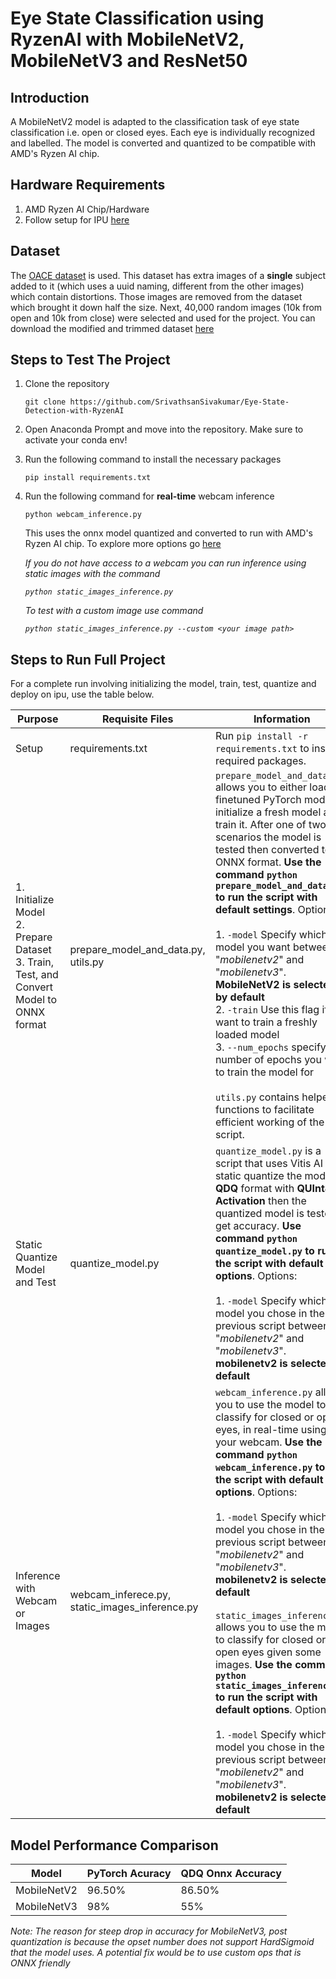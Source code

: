 # Eye State Classification using RyzenAI with MobileNetV2, MobileNetV3 and ResNet50

## Introduction

A MobileNetV2 model is adapted to the classification task of eye state classification i.e. open or closed eyes. Each eye is individually recognized and labelled. The model is converted and quantized to be compatible with AMD's Ryzen AI chip. 

## Hardware Requirements

1. AMD Ryzen AI Chip/Hardware
2. Follow setup for IPU [here](https://ryzenai.docs.amd.com/en/latest/inst.html)

## Dataset

The [OACE dataset](https://www.kaggle.com/datasets/muhammadhananasghar/oace-open-and-close-eyes-dataset) is used. This dataset has extra images of a **single** subject added to it (which uses a uuid naming, different from the other images) which contain distortions. Those images are removed from the dataset which brought it down half the size. Next, 40,000 random images (10k from open and 10k from close) were selected and used for the project. You can download the modified and trimmed dataset [here](https://drive.usercontent.google.com/download?id=1Qzuf3M7GOi5_JCmvHopTIe_G4IO7-hjP&export=download&authuser=0)

## Steps to Test The Project

1. Clone the repository

    `git clone https://github.com/SrivathsanSivakumar/Eye-State-Detection-with-RyzenAI`

2. Open Anaconda Prompt and move into the repository. Make sure to activate your conda env!
3. Run the following command to install the necessary packages

    `pip install requirements.txt`
4. Run the following command for __real-time__ webcam inference

    `python webcam_inference.py`

    This uses the onnx model quantized and converted to run with AMD's Ryzen AI chip. To explore more options go [here](#steps-to-run-full-project) 

    *If you do not have access to a webcam you can run inference using static images with the command*

    *`python static_images_inference.py`*

    *To test with a custom image use command*

    *`python static_images_inference.py --custom <your image path>`*

## Steps to Run Full Project
For a complete run involving initializing the model, train, test, quantize and deploy on ipu, use the table below.

| Purpose                                                | Requisite Files                        | Information                                                                                                                                                                                                                                   |
|--------------------------------------------------------|---------------------------------------|-----------------------------------------------------------------------------------------------------------------------------------------------------------------------------------------------------------------------------------------------|
| Setup                                                  | requirements.txt                      | Run `pip install -r requirements.txt` to install required packages.                                                                                                                  |
| 1. Initialize Model <br> 2. Prepare Dataset <br> 3. Train, Test, and Convert Model to ONNX format | prepare_model_and_data.py, utils.py | `prepare_model_and_data.py` allows you to either load a finetuned PyTorch model or initialize a fresh model and train it. After one of two scenarios the model is tested then converted to ONNX format. **Use the command `python prepare_model_and_data.py` to run the script with default settings**. Options: <br> <br> 1. `-model` Specify which model you want between "*mobilenetv2*" and "*mobilenetv3*". **MobileNetV2 is selected by default** <br> 2. `-train` Use this flag if you want to train a freshly loaded model <br> 3. `--num_epochs` specify the number of epochs you want to train the model for <br> <br> `utils.py` contains helper functions to facilitate efficient working of the script.|
| Static Quantize Model and Test | quantize_model.py| `quantize_model.py` is a script that uses Vitis AI to static quantize the model to __QDQ__ format with __QUInt8 Activation__ then the quantized model is tested to get accuracy. **Use command `python quantize_model.py` to run the script with default options**. Options: <br> <br> 1. `-model` Specify which model you chose in the previous script between "*mobilenetv2*" and "*mobilenetv3*". **mobilenetv2 is selected by default** |
| Inference with Webcam or Images | webcam_inferece.py, static_images_inference.py | `webcam_inference.py` allows you to use the model to classify for closed or open eyes, in real-time using your webcam. **Use the command `python webcam_inference.py` to run the script with default options**. Options: <br> <br> 1. `-model` Specify which model you chose in the previous script between "*mobilenetv2*" and "*mobilenetv3*". **mobilenetv2 is selected by default** <br> <br> `static_images_inference.py` allows you to use the model to classify for closed or open eyes given some images. **Use the command `python static_images_inference.py` to run the script with default options**. Options: <br> <br> 1. `-model` Specify which model you chose in the previous script between "*mobilenetv2*" and "*mobilenetv3*". **mobilenetv2 is selected by default**|

## Model Performance Comparison

| Model       | PyTorch Acuracy        | QDQ Onnx Accuracy        |
|------------------|------------------|------------------|
| MobileNetV2    | 96.50%    | 86.50%    |
| MobileNetV3   | 98%   | 55%    |

*Note: The reason for steep drop in accuracy for MobileNetV3, post quantization is because the opset number does not support HardSigmoid that the model uses. A potential fix would be to use custom ops that is ONNX friendly*
